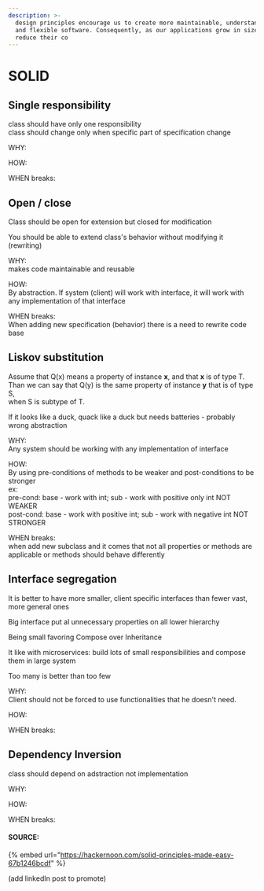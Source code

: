 ```yaml
---
description: >-
  design principles encourage us to create more maintainable, understandable,
  and flexible software. Consequently, as our applications grow in size, we can
  reduce their co
---
```


# SOLID

## Single responsibility

class should have only one responsibility  
class should change only when specific part of specification change

WHY:

HOW:

WHEN breaks:

## Open / close

Class should be open for extension but closed for modification

You should be able to extend class's behavior without modifying it \(rewriting\)

WHY:  
makes code maintainable and reusable

HOW:  
By abstraction. If system \(client\) will work with interface, it will work with any implementation of that interface

WHEN breaks:  
When adding new specification \(behavior\) there is a need to rewrite code base

## Liskov substitution

Assume that Q\(x\) means a property of instance **x**, and that **x** is of type T.  
Than we can say that Q\(y\) is the same property of instance **y** that is of type S,  
when S is subtype of T.

If it looks like a duck, quack like a duck but needs batteries - probably wrong abstraction

WHY:  
Any system should be working with any implementation of interface

HOW:   
By using pre-conditions of methods to be weaker and post-conditions to be stronger  
ex:   
pre-cond: base - work with int; sub - work with positive only int NOT WEAKER  
post-cond: base - work with positive int; sub - work with negative int NOT STRONGER

WHEN breaks:  
when add new subclass and it comes that not all properties or methods are applicable or methods should behave differently

## Interface segregation

It is better to have more smaller, client specific interfaces than fewer vast, more general ones

Big interface put al unnecessary properties on all lower hierarchy

Being small favoring Compose over Inheritance

It like with microservices: build lots of small responsibilities and compose them in large system

Too many is better than too few

WHY:  
Client should not be forced to use functionalities that he doesn't need.

HOW:

WHEN breaks:

## Dependency Inversion

class should depend on adstraction not implementation

WHY:

HOW:

WHEN breaks:

#### SOURCE:

{% embed url="https://hackernoon.com/solid-principles-made-easy-67b1246bcdf" %}

\(add linkedIn post to promote\)

